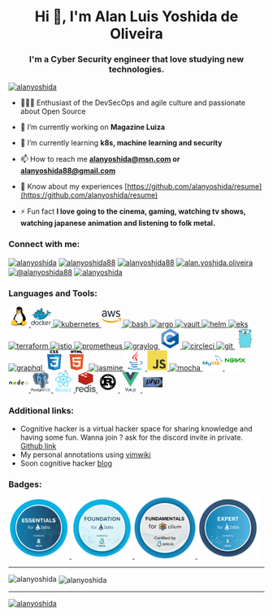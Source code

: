 <h1 align="center">Hi 👋, I'm Alan Luis Yoshida de Oliveira</h1>
<h3 align="center">I'm a Cyber Security engineer that love studying new technologies.</h3>

<p align="left"> <a href="https://twitter.com/alanyoshida" target="blank"><img src="https://img.shields.io/twitter/follow/alanyoshida?logo=twitter&style=for-the-badge" alt="alanyoshida" /></a> </p>

- 👨🏼‍💻 Enthusiast of the DevSecOps and agile culture and passionate about Open Source

- 🔭 I’m currently working on **Magazine Luiza**

- 📝 I’m currently learning **k8s, machine learning and security**

- 📫 How to reach me **alanyoshida@msn.com or alanyoshida88@gmail.com**

- 📄 Know about my experiences [https://github.com/alanyoshida/resume](https://github.com/alanyoshida/resume)

- ⚡ Fun fact **I love going to the cinema, gaming, watching tv shows, watching japanese animation and listening to folk metal.**

<h3 align="left">Connect with me:</h3>
<p align="left">
<a href="https://twitter.com/alanyoshida" target="blank">
  <img align="center" src="https://raw.githubusercontent.com/rahuldkjain/github-profile-readme-generator/master/src/images/icons/Social/twitter.svg" alt="alanyoshida" height="30" width="40" /></a>
<a href="https://linkedin.com/in/alanyoshida88" target="blank">
  <img align="center" src="https://raw.githubusercontent.com/rahuldkjain/github-profile-readme-generator/master/src/images/icons/Social/linked-in-alt.svg" alt="alanyoshida88" height="30" width="40" /></a>
<a href="https://instagram.com/alanyoshida88" target="blank">
  <img align="center" src="https://raw.githubusercontent.com/rahuldkjain/github-profile-readme-generator/master/src/images/icons/Social/instagram.svg" alt="alanyoshida88" height="30" width="40" /></a>
<a href="https://fb.com/alan.yoshida.oliveira" target="blank">
  <img align="center" src="https://raw.githubusercontent.com/rahuldkjain/github-profile-readme-generator/master/src/images/icons/Social/facebook.svg" alt="alan.yoshida.oliveira" height="30" width="40" /></a>
<a href="https://medium.com/@alanyoshida88" target="blank">
  <img align="center" src="https://raw.githubusercontent.com/rahuldkjain/github-profile-readme-generator/master/src/images/icons/Social/medium.svg" alt="@alanyoshida88" height="30" width="40" /></a>
<a href="https://codepen.io/alanyoshida" target="blank">
  <img align="center" src="https://raw.githubusercontent.com/rahuldkjain/github-profile-readme-generator/master/src/images/icons/Social/codepen.svg" alt="alanyoshida" height="30" width="40" /></a>
</p>

<h3 align="left">Languages and Tools:</h3>
<p align="left"> 
  <a href="https://www.linux.org/" target="_blank" rel="noreferrer"> 
    <img src="https://raw.githubusercontent.com/devicons/devicon/master/icons/linux/linux-original.svg" alt="linux" width="40" height="40"/> </a> 
  <a href="https://www.docker.com/" target="_blank" rel="noreferrer"> 
    <img src="https://raw.githubusercontent.com/devicons/devicon/master/icons/docker/docker-original-wordmark.svg" alt="docker" width="40" height="40"/> </a> 
  <a href="https://kubernetes.io" target="_blank" rel="noreferrer"> 
    <img src="https://www.vectorlogo.zone/logos/kubernetes/kubernetes-icon.svg" alt="kubernetes" width="40" height="40"/> </a> 
  <a href="https://aws.amazon.com" target="_blank" rel="noreferrer"> 
    <img src="https://raw.githubusercontent.com/devicons/devicon/master/icons/amazonwebservices/amazonwebservices-original-wordmark.svg" alt="aws" width="40" height="40"/> </a> 
  <a href="https://www.gnu.org/software/bash/" target="_blank" rel="noreferrer"> 
    <img src="https://www.vectorlogo.zone/logos/gnu_bash/gnu_bash-icon.svg" alt="bash" width="40" height="40"/> </a>
  <a href="https://argoproj.github.io/" target="_blank" rel="noreferrer"> 
   <img src="https://www.vectorlogo.zone/logos/argoprojio/argoprojio-icon.svg" alt="argo" width="40" height="40"/> </a> 
  <a href="https://www.vaultproject.io/" target="_blank" rel="noreferrer"> 
    <img src="https://www.vectorlogo.zone/logos/vaultproject/vaultproject-icon.svg" alt="vault" width="40" height="40"/> </a>
  <a href="https://helm.sh/" target="_blank" rel="noreferrer"> 
    <img src="https://www.vectorlogo.zone/logos/helmsh/helmsh-icon.svg" alt="helm" width="40" height="40"/> </a>
  <a href="https://aws.amazon.com/pt/eks/" target="_blank" rel="noreferrer"> 
    <img src="https://www.vectorlogo.zone/logos/amazon_eks/amazon_eks-icon.svg" alt="eks" width="40" height="40"/> </a>
  <a href="https://www.terraform.io/" target="_blank" rel="noreferrer"> 
    <img src="https://www.vectorlogo.zone/logos/terraformio/terraformio-icon.svg" alt="terraform" width="40" height="40"/> </a>
  <a href="https://istio.io/" target="_blank" rel="noreferrer"> 
    <img src="https://www.vectorlogo.zone/logos/istioio/istioio-icon.svg" alt="istio" width="40" height="40"/> </a>
  <a href="https://prometheus.io/" target="_blank" rel="noreferrer"> 
    <img src="https://www.vectorlogo.zone/logos/prometheusio/prometheusio-icon.svg" alt="prometheus" width="40" height="40"/> </a>
  <a href="https://www.graylog.org/" target="_blank" rel="noreferrer"> 
    <img src="https://www.vectorlogo.zone/logos/graylog/graylog-icon.svg" alt="graylog" width="40" height="40"/> </a>
  <a href="https://www.cprogramming.com/" target="_blank" rel="noreferrer"> 
    <img src="https://raw.githubusercontent.com/devicons/devicon/master/icons/c/c-original.svg" alt="c" width="40" height="40"/> </a> 
  <a href="https://circleci.com" target="_blank" rel="noreferrer"> 
    <img src="https://www.vectorlogo.zone/logos/circleci/circleci-icon.svg" alt="circleci" width="40" height="40"/> </a> 
  <a href="https://git-scm.com/" target="_blank" rel="noreferrer"> 
    <img src="https://www.vectorlogo.zone/logos/git-scm/git-scm-icon.svg" alt="git" width="40" height="40"/> </a> 
  <a href="https://golang.org" target="_blank" rel="noreferrer"> 
    <img src="https://raw.githubusercontent.com/devicons/devicon/master/icons/go/go-original.svg" alt="go" width="40" height="40"/> </a> 
  <a href="https://graphql.org" target="_blank" rel="noreferrer"> 
    <img src="https://www.vectorlogo.zone/logos/graphql/graphql-icon.svg" alt="graphql" width="40" height="40"/> </a> 
  <a href="https://www.w3schools.com/css/" target="_blank" rel="noreferrer"> 
    <img src="https://raw.githubusercontent.com/devicons/devicon/master/icons/css3/css3-original-wordmark.svg" alt="css3" width="40" height="40"/> </a> 
  <a href="https://www.w3.org/html/" target="_blank" rel="noreferrer"> 
    <img src="https://raw.githubusercontent.com/devicons/devicon/master/icons/html5/html5-original-wordmark.svg" alt="html5" width="40" height="40"/> </a> 
  <a href="https://jasmine.github.io/" target="_blank" rel="noreferrer"> 
    <img src="https://www.vectorlogo.zone/logos/jasmine/jasmine-icon.svg" alt="jasmine" width="40" height="40"/> </a> 
  <a href="https://www.java.com" target="_blank" rel="noreferrer"> 
    <img src="https://raw.githubusercontent.com/devicons/devicon/master/icons/java/java-original.svg" alt="java" width="40" height="40"/> </a> 
  <a href="https://developer.mozilla.org/en-US/docs/Web/JavaScript" target="_blank" rel="noreferrer"> 
    <img src="https://raw.githubusercontent.com/devicons/devicon/master/icons/javascript/javascript-original.svg" alt="javascript" width="40" height="40"/> </a> 
  <a href="https://mochajs.org" target="_blank" rel="noreferrer"> 
    <img src="https://www.vectorlogo.zone/logos/mochajs/mochajs-icon.svg" alt="mocha" width="40" height="40"/> </a> 
  <a href="https://www.mysql.com/" target="_blank" rel="noreferrer"> 
    <img src="https://raw.githubusercontent.com/devicons/devicon/master/icons/mysql/mysql-original-wordmark.svg" alt="mysql" width="40" height="40"/> </a> 
  <a href="https://www.nginx.com" target="_blank" rel="noreferrer"> 
    <img src="https://raw.githubusercontent.com/devicons/devicon/master/icons/nginx/nginx-original.svg" alt="nginx" width="40" height="40"/> </a> 
  <a href="https://nodejs.org" target="_blank" rel="noreferrer"> 
    <img src="https://raw.githubusercontent.com/devicons/devicon/master/icons/nodejs/nodejs-original-wordmark.svg" alt="nodejs" width="40" height="40"/> </a> 
  <a href="https://www.postgresql.org" target="_blank" rel="noreferrer"> 
    <img src="https://raw.githubusercontent.com/devicons/devicon/master/icons/postgresql/postgresql-original-wordmark.svg" alt="postgresql" width="40" height="40"/> </a> 
  <a href="https://reactjs.org/" target="_blank" rel="noreferrer"> 
    <img src="https://raw.githubusercontent.com/devicons/devicon/master/icons/react/react-original-wordmark.svg" alt="react" width="40" height="40"/> </a> 
  <a href="https://redis.io" target="_blank" rel="noreferrer"> 
    <img src="https://raw.githubusercontent.com/devicons/devicon/master/icons/redis/redis-original-wordmark.svg" alt="redis" width="40" height="40"/> </a> 
  <a href="https://www.rust-lang.org" target="_blank" rel="noreferrer"> 
    <img src="https://raw.githubusercontent.com/devicons/devicon/master/icons/rust/rust-plain.svg" alt="rust" width="40" height="40"/> </a> 
  <a href="https://vuejs.org/" target="_blank" rel="noreferrer"> 
    <img src="https://raw.githubusercontent.com/devicons/devicon/master/icons/vuejs/vuejs-original-wordmark.svg" alt="vuejs" width="40" height="40"/> </a> 
  <a href="https://www.php.net" target="_blank" rel="noreferrer"> 
    <img src="https://raw.githubusercontent.com/devicons/devicon/master/icons/php/php-original.svg" alt="php" width="40" height="40"/> </a> 
</p>

<h3 align="left">Additional links:</h3>

- Cognitive hacker is a virtual hacker space for sharing knowledge and having some fun. Wanna join ? ask for the discord invite in private. [Github link](https://github.com/cognitivehacker)
- My personal annotations using [vimwiki](https://alanyoshida.github.io/vimwiki/)
- Soon cognitive hacker [blog](https://cognitivehacker.github.io/blog/)

<h3 align="left">Badges:</h3>
<a href="https://www.credly.com/badges/b266410f-2087-4e62-a253-aeb5b7bb6673/twitter" target="_blank" rel="noreferrer"> 
    <img src="images\Solo_Workshop_Badge_050521_v5.png" alt="istio workshop" width="120" height="120"/> </a> 
<a href="https://www.credly.com/badges/6872d671-113c-4cea-98a6-ec7c3469aab4/twitter" target="_blank" rel="noreferrer"> 
    <img src="images\Solo_Workshop_Basics_Badge_061621_v4.png" alt="istio workshop" width="120" height="120"/> </a> 
<a href="https://www.credly.com/badges/5b91b43a-8ea1-4d10-b10d-cb761aff4b3a/public_url" target="_blank" rel="noreferrer"> 
    <img src="images\fundamentals-for-cilium-by-solo-io.png" alt="cilium workshop" width="120" height="120"/> </a> 
<a href="https://www.credly.com/badges/5b91b43a-8ea1-4d10-b10d-cb761aff4b3a/public_url" target="_blank" rel="noreferrer"> 
    <img src="images\Solo_Workshop_Expert_Badge_060321_v1__1_.png" alt="cilium workshop" width="120" height="120"/> </a>     

<hr />

<p><img align="left" src="https://github-readme-stats.vercel.app/api/top-langs?username=alanyoshida&show_icons=true&locale=en&layout=compact" alt="alanyoshida" /></p>

<p>&nbsp;<img align="center" src="https://github-readme-stats.vercel.app/api?username=alanyoshida&show_icons=true&locale=en" alt="alanyoshida" /></p>
<hr />
<p align="left"> <a href="https://github.com/ryo-ma/github-profile-trophy"><img src="https://github-profile-trophy.vercel.app/?username=alanyoshida" alt="alanyoshida" /></a> </p>
